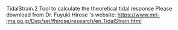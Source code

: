 TidalStrain.2
Tool to calculate the theoretical tidal response
Please download from Dr. Fuyuki Hirose 's website:
https://www.mri-jma.go.jp/Dep/sei/fhirose/research/en.TidalStrain.html
